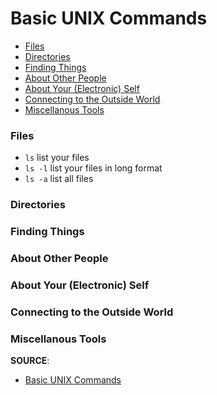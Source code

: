 
Basic UNIX Commands
======

* <a href="#1">Files</a>
* <a href="#2">Directories</a>
* <a href="#3">Finding Things</a>
* <a href="#4">About Other People</a>
* <a href="#5">About Your (Electronic) Self</a>
* <a href="#6">Connecting to the Outside World</a>
* <a href="#7">Miscellanous Tools</a>

### <h3 id="1">Files</h3>

* ```ls``` list your files
* ```ls -l``` list your files in long format
* ```ls -a``` list all files

### <h3 id="2">Directories</h3>

### <h3 id="3">Finding Things</h3>

### <h3 id="4">About Other People</h3>

### <h3 id="5">About Your (Electronic) Self</h3>

### <h3 id="6">Connecting to the Outside World</h3>

### <h3 id="7">Miscellanous Tools</h3>

**SOURCE**:
  * [Basic UNIX Commands](http://mally.stanford.edu/~sr/computing/basic-unix.html)
